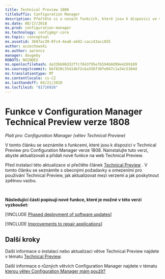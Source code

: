 ```yaml
---
title: Technical Preview 1808
titleSuffix: Configuration Manager
description: Přečtěte si o nových funkcích, které jsou k dispozici ve větvi Configuration Manager Technical Preview verze 1808.
ms.date: 08/17/2018
ms.prod: configuration-manager
ms.technology: configmgr-core
ms.topic: conceptual
ms.assetid: 3687ac39-0fc4-4ea8-a4d2-cacc43acc655
author: aczechowski
ms.author: aaroncz
manager: dougeby
ROBOTS: NOINDEX
ms.openlocfilehash: da33bb98d32ffc7043f95e7b594b8d99e4269109
ms.sourcegitcommit: bbf820c35414bf2cba356f30fe047c1a34c5384d
ms.translationtype: MT
ms.contentlocale: cs-CZ
ms.lasthandoff: 04/21/2020
ms.locfileid: "81716926"
---
```

# <a name="capabilities-in-configuration-manager-technical-preview-version-1808"></a>Funkce v Configuration Manager Technical Preview verze 1808 

*Platí pro: Configuration Manager (větev Technical Preview)*

V tomto článku se seznámíte s funkcemi, které jsou k dispozici v Technical Preview pro Configuration Manager verze 1808. Nainstalujte tuto verzi, abyste aktualizovali a přidali nové funkce na web Technical Preview. 

Před instalací této aktualizace si přečtěte článek [Technical Preview](technical-preview.md) . V tomto článku se seznámíte s obecnými požadavky a omezeními pro používání Technical Preview, jak aktualizovat mezi verzemi a jak poskytnout zpětnou vazbu.     


<!--  Known Issues Template
## Known issues 

[!INCLUDE [known issue title](includes/known-issue-bugid.md)]

-->



</br>

**Následující části popisují nové funkce, které je možné v této verzi vyzkoušet:**  


[!INCLUDE [Phased deployment of software updates](includes/1358146.md)]


[!INCLUDE [Improvements to repair applications](includes/1357866.md)]



## <a name="next-steps"></a>Další kroky

Další informace o instalaci nebo aktualizaci větve Technical Preview najdete v tématu [Technical Preview](technical-preview.md).    

Další informace o různých větvích Configuration Manager najdete v tématu [kterou větev Configuration Manager mám použít?](../understand/which-branch-should-i-use.md)
